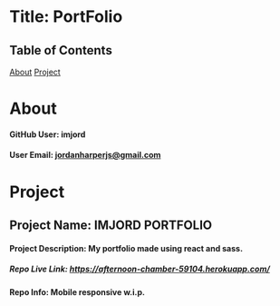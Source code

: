 # Title: PortFolio 

  ## Table of Contents

  [About](#about)
  [Project](#project)





  # About

  #### GitHub User: imjord

  #### User Email: jordanharperjs@gmail.com






  # Project

  ## Project Name: IMJORD PORTFOLIO

  #### Project Description: My portfolio made using react and sass.

  ##### Repo Live Link: https://afternoon-chamber-59104.herokuapp.com/

  #### Repo Info: Mobile responsive w.i.p.
